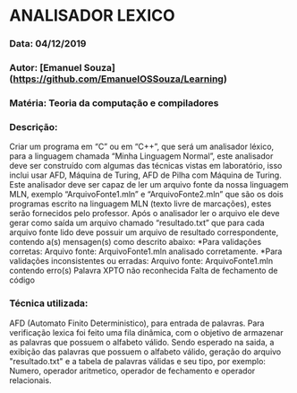 # ANALISADOR LEXICO
### Data: 04/12/2019
### Autor: [Emanuel Souza] (https://github.com/EmanuelOSSouza/Learning)
### Matéria: Teoria da computação e compiladores
### Descrição: 
Criar um programa em “C” ou em “C++”, que será um analisador léxico, para a linguagem chamada “Minha Linguagem Normal”, este analisador deve ser construído com algumas das técnicas vistas em laboratório, isso inclui usar AFD, Máquina de Turing, AFD 
de Pilha com Máquina de Turing.
Este analisador deve ser capaz de ler um arquivo fonte da nossa linguagem MLN, exemplo “ArquivoFonte1.mln” e “ArquivoFonte2.mln”
que são os dois programas escrito na linguagem MLN (texto livre de marcações), estes serão fornecidos pelo professor.
Após o analisador ler o arquivo ele deve gerar como saída um arquivo chamado “resultado.txt” que para cada arquivo fonte lido deve
possuir um arquivo de resultado correspondente, contendo a(s) mensagen(s) como descrito abaixo:
*Para validações corretas:
 Arquivo fonte: ArquivoFonte1.mln analisado corretamente.
*Para validações inconsistentes ou erradas:
 Arquivo fonte: ArquivoFonte1.mln contendo erro(s)
 Palavra XPTO não reconhecida
 Falta de fechamento de código 

### Técnica utilizada:
AFD (Automato Finito Deterministico), para entrada de palavras. Para verificação lexica foi feito uma fila
dinâmica, com o objetivo de armazenar as palavras que possuem o alfabeto válido.
Sendo esperado na saida, a exibição das palavras que possuem o alfabeto válido, geração do arquivo "resultado.txt" e a tabela de 
palavras válidas e seu tipo, por exemplo: Numero, operador aritmetico, operador de fechamento e operador relacionais.
